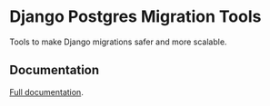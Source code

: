 # Django Postgres Migration Tools

Tools to make Django migrations safer and more scalable.

## Documentation

[Full documentation](https://django-pg-migration-tools.readthedocs.io/en/latest/).
